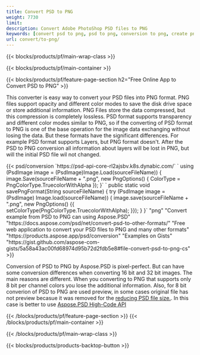 ```yaml
---
title: Convert PSD to PNG
weight: 7730
limit: 
description: Convert Adobe PhotoShop PSD files to PNG
keywords: [convert psd to png, psd to png, conversion to png, create png from psd, print psd as png]
url: convert/to-png/
---
```


{{< blocks/products/pf/main-wrap-class >}}

{{< blocks/products/pf/main-container >}}

{{< blocks/products/pf/feature-page-section h2="Free Online App to Convert PSD to PNG" >}}
<p>This converter is easy way to convert your PSD files into PNG format. PNG files support opacity and different color modes to save the disk drive space or store additional information. PNG Files store the data compressed, but this compression is completely lossless. PSD format supports transparency and different color modes similar to PNG, so if the converting of PSD format to PNG is one of the base operation for the image data exchanging without losing the data. But these formats have the significant differences. For example PSD format supports Layers, but PNG format doesn't. After the PSD to PNG conversion all information about layers will be lost in PNG, but will the initial PSD file wil not changed.</p>
{{< psd/conversion `https://psd-api-core-rl2ajsbv.k8s.dynabic.com/` 
`    using (PsdImage image = (PsdImage)Image.Load(sourceFileName))
    {
        image.Save(sourceFileName + ".png",  new PngOptions() {  ColorType = PngColorType.TruecolorWithAlpha });
    }` 
	`    public static void savePngFormat(String sourceFileName) {
        try (PsdImage image = (PsdImage) Image.load(sourceFileName)) {
            image.save(sourceFileName + ".png", new PngOptions() {{
                setColorType(PngColorType.TruecolorWithAlpha);
            }});
        }
    }` 
	"png" 
"Convert example from PSD to PNG can using Aspose.PSD"  "https://docs.aspose.com/psd/net/convert-psd-to-other-formats/" 
"Free web application to convert your PSD files to PNG and many other formats" "https://products.aspose.app/psd/conversion" 
"Examples on Gists" "https://gist.github.com/aspose-com-gists/5a58a43ac00fd68974d95b72d2fdb5e8#file-convert-psd-to-png-cs" >}}
<p>Conversion of PSD to PNG by Aspose.PSD is pixel-perfect. But can have some conversion differences when converting 16 bit and 32 bit images. The main reasons are different. When you converting to PNG that supports only 8 bit per channel colors you lose the additional information. Also, for 8 bit converion of PSD to PNG are used preview, in some cases original file has not preview becasue it was removed for the <a href="/psd/reduce-size">reducing PSD file size.</a>. In this case is better to use <a href="/psd">Aspose.PSD High-Code API</a></p>
{{< /blocks/products/pf/feature-page-section >}}
{{< /blocks/products/pf/main-container >}}


{{< /blocks/products/pf/main-wrap-class >}}

{{< blocks/products/products-backtop-button >}}

